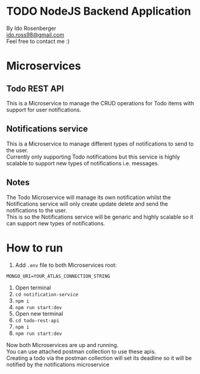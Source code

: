 # TODO NodeJS Backend Application
By Ido Rosenberger <br>
ido.ross98@gmail.com <br>
Feel free to contact me :)
# Microservices
## Todo REST API
This is a Microservice to manage the CRUD operations for Todo items with support for user notifications.
## Notifications service
This is a Microservice to manage different types of notifications to send to the user.<br>
Currently only supporting Todo notifications but this service is highly scalable to support new types of notifications i.e. messages.
## Notes
The Todo Microservice will manage its own notification whilst the Notifications service will only create update delete and send the notifications to the user.<br>
This is so the Notifications service will be genaric and highly scalable so it can support new types of notifications.

# How to run
1. Add `.env` file to both Microservices root:<br>
```
MONGO_URI=YOUR_ATLAS_CONNECTION_STRING
```
1. Open terminal
1. ```cd notification-service```
2. ```npm i```
3. ```npm run start:dev```
4. Open new terminal
5. ```cd todo-rest-api```
6. ```npm i```
7. ```npm run start:dev``` 


Now both Microservices are up and running.
<br>
You can use attached postman collection to use these apis.<br>
Creating a todo via the postman collection will set its deadline so it will be notified by the notifications microservice